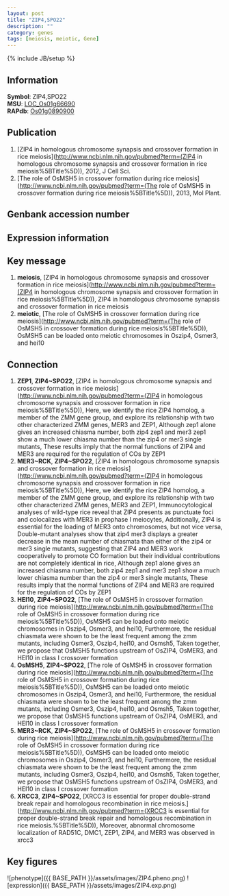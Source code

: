 ```yaml
---
layout: post
title: "ZIP4,SPO22"
description: ""
category: genes
tags: [meiosis, meiotic, Gene]
---
```

{% include JB/setup %}

## Information
__Symbol__: ZIP4,SPO22  
__MSU__: [LOC_Os01g66690](http://rice.plantbiology.msu.edu/cgi-bin/ORF_infopage.cgi?orf=LOC_Os01g66690)  
__RAPdb__: [Os01g0890900](http://rapdb.dna.affrc.go.jp/viewer/gbrowse_details/irgsp1?name=Os01g0890900)  

## Publication
1. [ZIP4 in homologous chromosome synapsis and crossover formation in rice meiosis](http://www.ncbi.nlm.nih.gov/pubmed?term=(ZIP4 in homologous chromosome synapsis and crossover formation in rice meiosis%5BTitle%5D)), 2012, J Cell Sci.
2. [The role of OsMSH5 in crossover formation during rice meiosis](http://www.ncbi.nlm.nih.gov/pubmed?term=(The role of OsMSH5 in crossover formation during rice meiosis%5BTitle%5D)), 2013, Mol Plant.

## Genbank accession number

## Expression information

## Key message
1. __meiosis__, [ZIP4 in homologous chromosome synapsis and crossover formation in rice meiosis](http://www.ncbi.nlm.nih.gov/pubmed?term=(ZIP4 in homologous chromosome synapsis and crossover formation in rice meiosis%5BTitle%5D)), ZIP4 in homologous chromosome synapsis and crossover formation in rice meiosis
2. __meiotic__, [The role of OsMSH5 in crossover formation during rice meiosis](http://www.ncbi.nlm.nih.gov/pubmed?term=(The role of OsMSH5 in crossover formation during rice meiosis%5BTitle%5D)),  OsMSH5 can be loaded onto meiotic chromosomes in Oszip4, Osmer3, and hei10

## Connection
1. __ZEP1__, __ZIP4~SPO22__, [ZIP4 in homologous chromosome synapsis and crossover formation in rice meiosis](http://www.ncbi.nlm.nih.gov/pubmed?term=(ZIP4 in homologous chromosome synapsis and crossover formation in rice meiosis%5BTitle%5D)),  Here, we identify the rice ZIP4 homolog, a member of the ZMM gene group, and explore its relationship with two other characterized ZMM genes, MER3 and ZEP1, Although zep1 alone gives an increased chiasma number, both zip4 zep1 and mer3 zep1 show a much lower chiasma number than the zip4 or mer3 single mutants, These results imply that the normal functions of ZIP4 and MER3 are required for the regulation of COs by ZEP1
2. __MER3~RCK__, __ZIP4~SPO22__, [ZIP4 in homologous chromosome synapsis and crossover formation in rice meiosis](http://www.ncbi.nlm.nih.gov/pubmed?term=(ZIP4 in homologous chromosome synapsis and crossover formation in rice meiosis%5BTitle%5D)),  Here, we identify the rice ZIP4 homolog, a member of the ZMM gene group, and explore its relationship with two other characterized ZMM genes, MER3 and ZEP1, Immunocytological analyses of wild-type rice reveal that ZIP4 presents as punctuate foci and colocalizes with MER3 in prophase I meiocytes, Additionally, ZIP4 is essential for the loading of MER3 onto chromosomes, but not vice versa, Double-mutant analyses show that zip4 mer3 displays a greater decrease in the mean number of chiasmata than either of the zip4 or mer3 single mutants, suggesting that ZIP4 and MER3 work cooperatively to promote CO formation but their individual contributions are not completely identical in rice, Although zep1 alone gives an increased chiasma number, both zip4 zep1 and mer3 zep1 show a much lower chiasma number than the zip4 or mer3 single mutants, These results imply that the normal functions of ZIP4 and MER3 are required for the regulation of COs by ZEP1
3. __HEI10__, __ZIP4~SPO22__, [The role of OsMSH5 in crossover formation during rice meiosis](http://www.ncbi.nlm.nih.gov/pubmed?term=(The role of OsMSH5 in crossover formation during rice meiosis%5BTitle%5D)),  OsMSH5 can be loaded onto meiotic chromosomes in Oszip4, Osmer3, and hei10, Furthermore, the residual chiasmata were shown to be the least frequent among the zmm mutants, including Osmer3, Oszip4, hei10, and Osmsh5, Taken together, we propose that OsMSH5 functions upstream of OsZIP4, OsMER3, and HEI10 in class I crossover formation
4. __OsMSH5__, __ZIP4~SPO22__, [The role of OsMSH5 in crossover formation during rice meiosis](http://www.ncbi.nlm.nih.gov/pubmed?term=(The role of OsMSH5 in crossover formation during rice meiosis%5BTitle%5D)),  OsMSH5 can be loaded onto meiotic chromosomes in Oszip4, Osmer3, and hei10, Furthermore, the residual chiasmata were shown to be the least frequent among the zmm mutants, including Osmer3, Oszip4, hei10, and Osmsh5, Taken together, we propose that OsMSH5 functions upstream of OsZIP4, OsMER3, and HEI10 in class I crossover formation
5. __MER3~RCK__, __ZIP4~SPO22__, [The role of OsMSH5 in crossover formation during rice meiosis](http://www.ncbi.nlm.nih.gov/pubmed?term=(The role of OsMSH5 in crossover formation during rice meiosis%5BTitle%5D)),  OsMSH5 can be loaded onto meiotic chromosomes in Oszip4, Osmer3, and hei10, Furthermore, the residual chiasmata were shown to be the least frequent among the zmm mutants, including Osmer3, Oszip4, hei10, and Osmsh5, Taken together, we propose that OsMSH5 functions upstream of OsZIP4, OsMER3, and HEI10 in class I crossover formation
6. __XRCC3__, __ZIP4~SPO22__, [XRCC3 is essential for proper double-strand break repair and homologous recombination in rice meiosis.](http://www.ncbi.nlm.nih.gov/pubmed?term=(XRCC3 is essential for proper double-strand break repair and homologous recombination in rice meiosis.%5BTitle%5D)),  Moreover, abnormal chromosome localization of RAD51C, DMC1, ZEP1, ZIP4, and MER3 was observed in xrcc3

## Key figures
![phenotype]({{ BASE_PATH }}/assets/images/ZIP4.pheno.png)
![expression]({{ BASE_PATH }}/assets/images/ZIP4.exp.png)


